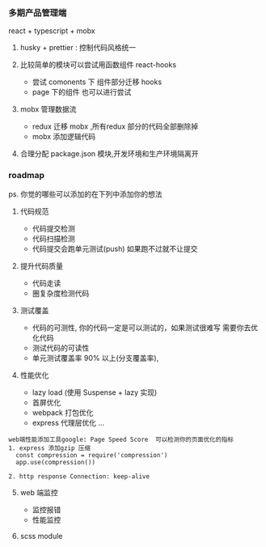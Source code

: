### 多期产品管理端

react + typescript + mobx

1. husky + prettier : 控制代码风格统一

2. 比较简单的模块可以尝试用函数组件 react-hooks

   - 尝试 comonents 下 组件部分迁移 hooks
   - page 下的组件 也可以进行尝试

3. mobx 管理数据流
    - redux 迁移 mobx ,所有redux 部分的代码全部删除掉
    - mobx 添加逻辑代码

4. 合理分配 package.json 模块,开发环境和生产环境隔离开


### roadmap
ps. 你觉的哪些可以添加的在下列中添加你的想法

1. 代码规范 
    - 代码提交检测
    - 代码扫描检测
    - 代码提交会跑单元测试(push) 如果跑不过就不让提交

2. 提升代码质量 
    - 代码走读
    - 圈复杂度检测代码

3. 测试覆盖

   - 代码的可测性, 你的代码一定是可以测试的，如果测试很难写 需要你去优化代码
   - 测试代码的可读性
   - 单元测试覆盖率 90% 以上(分支覆盖率),

4. 性能优化

    - lazy load (使用 Suspense + lazy 实现)
    - 首屏优化
    - webpack 打包优化
    - express 代理层优化 
    ...
```
web端性能添加工具google: Page Speed Score  可以检测你的页面优化的指标
1. express 添加gzip 压缩 
  const compression = require('compression')
  app.use(compression())

2. http response Connection: keep-alive 
```

5. web 端监控
    - 监控报错
    - 性能监控

6. scss module